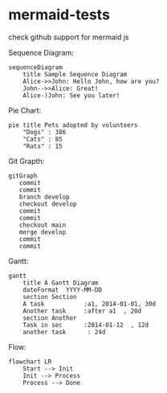 # mermaid-tests
check github support for mermaid js


Sequence Diagram:
```mermaid
sequenceDiagram
    title Sample Sequence Diagram    
    Alice->>John: Hello John, how are you?
    John-->>Alice: Great!
    Alice-)John: See you later!
```


Pie Chart:
```mermaid
pie title Pets adopted by volunteers
    "Dogs" : 386
    "Cats" : 85
    "Rats" : 15
```


Git Grapth:
```mermaid
gitGraph
   commit
   commit
   branch develop
   checkout develop
   commit
   commit
   checkout main
   merge develop
   commit
   commit
```

Gantt:
```mermaid
gantt
    title A Gantt Diagram
    dateFormat  YYYY-MM-DD
    section Section
    A task           :a1, 2014-01-01, 30d
    Another task     :after a1  , 20d
    section Another
    Task in sec      :2014-01-12  , 12d
    another task      : 24d

```

Flow:
```mermaid
flowchart LR
    Start --> Init
    Init --> Process
    Process --> Done
```